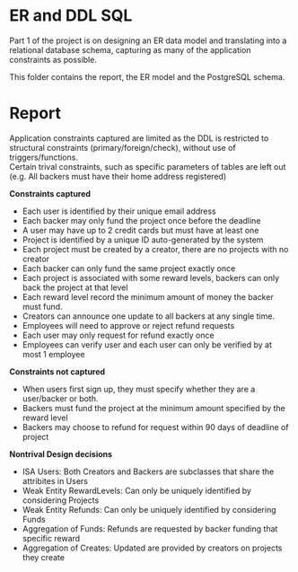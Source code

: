 ER and DDL SQL
==============

Part 1 of the project is on designing an ER data model and translating into a relational database schema, capturing as many of the application constraints as possible.

This folder contains the report, the ER model and the PostgreSQL schema.

Report
======

Application constraints captured are limited as the DDL is restricted to structural constraints (primary/foreign/check), without use of triggers/functions.\
Certain trival constraints, such as specific parameters of tables are left out (e.g. All backers must have their home address registered)

**Constraints captured**
- Each user is identified by their unique email address
- Each backer may only fund the project once before the deadline
- A user may have up to 2 credit cards but must have at least one
- Project is identified by a unique ID auto-generated by the system
- Each project must be created by a creator, there are no projects with no creator
- Each backer can only fund the same project exactly once
- Each project is associated with some reward levels, backers can only back the project at that level
- Each reward level record the minimum amount of money the backer must fund.
- Creators can announce one update to all backers at any single time. 
- Employees will need to approve or reject refund requests
- Each user may only request for refund exactly once
- Employees can verify user and each user can only be verified by at most 1 employee

**Constraints not captured**
- When users first sign up, they must specify whether they are a user/backer or both.
- Backers must fund the project at the minimum amount specified by the reward level
- Backers may choose to refund for request within 90 days of deadline of project

**Nontrival Design decisions**
- ISA Users: Both Creators and Backers are subclasses that share the attribites in Users
- Weak Entity RewardLevels: Can only be uniquely identified by considering Projects
- Weak Entity Refunds: Can only be uniquely identified by considering Funds
- Aggregation of Funds: Refunds are requested by backer funding that specific reward
- Aggregation of Creates: Updated are provided by creators on projects they create
